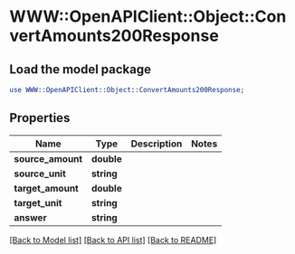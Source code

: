 # WWW::OpenAPIClient::Object::ConvertAmounts200Response

## Load the model package
```perl
use WWW::OpenAPIClient::Object::ConvertAmounts200Response;
```

## Properties
Name | Type | Description | Notes
------------ | ------------- | ------------- | -------------
**source_amount** | **double** |  | 
**source_unit** | **string** |  | 
**target_amount** | **double** |  | 
**target_unit** | **string** |  | 
**answer** | **string** |  | 

[[Back to Model list]](../README.md#documentation-for-models) [[Back to API list]](../README.md#documentation-for-api-endpoints) [[Back to README]](../README.md)


